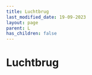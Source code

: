```yaml
---
title: Luchtbrug
last_modified_date: 19-09-2023
layout: page
parent: L
has_children: false
---
```


Luchtbrug
=========

